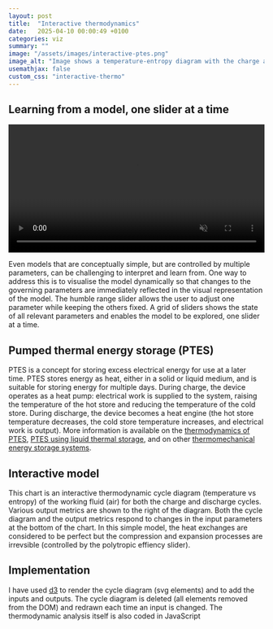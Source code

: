 ```yaml
---
layout: post
title:  "Interactive thermodynamics"
date:   2025-04-10 00:00:49 +0100
categories: viz
summary: ""
image: "/assets/images/interactive-ptes.png"
image_alt: "Image shows a temperature-entropy diagram with the charge and discharge cycles of a pumped thermal energy storage system."
usemathjax: false
custom_css: "interactive-thermo"
---
```


## Learning from a model, one slider at a time

<video style="width: 100%; height: auto;" autoplay loop muted controls>
  <source src="{{site.baseurl}}/assets/images/interactive-ptes.mp4" type="video/mp4">
  Your browser does not support the video tag.
</video>

Even models that are conceptually simple, but are controlled by multiple parameters, can be challenging to interpret and learn from. One way to address this is to visualise the model dynamically so that changes to the governing parameters are immediately reflected in the visual representation of the model. The humble range slider allows the user to adjust one parameter while keeping the others fixed. A grid of sliders shows the state of all relevant parameters and enables the model to be explored, one slider at a time. 

## Pumped thermal energy storage (PTES)
PTES is a concept for storing excess electrical energy for use at a later time. PTES stores energy as heat, either in a solid or liquid medium, and is suitable for storing energy for multiple days. During charge, the device operates as a heat pump: electrical work is supplied to the system, raising the temperature of the hot store and reducing the temperature of the cold store. During discharge, the device becomes a heat engine (the hot store temperature decreases, the cold store temperature increases, and electrical work is output). More information is available on the [thermodynamics of PTES](https://doi.org/10.1016/j.applthermaleng.2012.03.030), [PTES using liquid thermal storage](https://doi.org/10.1016/B978-0-12-819723-3.00054-8), and on other [thermomechanical energy storage systems](https://iopscience.iop.org/article/10.1088/2516-1083/abdbba). 

## Interactive model
<div id="target" width="100%" ></div>

This chart is an interactive thermodynamic cycle diagram (temperature vs entropy) of the working fluid (air) for both the charge and discharge cycles. Various output metrics are shown to the right of the diagram. Both the cycle diagram and the output metrics respond to changes in the input parameters at the bottom of the chart. In this simple model, the heat exchanges are considered to be perfect but the compression and expansion processes are irrevsible (controlled by the polytropic effiency slider).

## Implementation 
I have used [d3](https://d3js.org) to render the cycle diagram (svg elements) and to add the inputs and outputs. The cycle diagram is deleted (all elements removed from the DOM) and redrawn each time an input is changed. The thermodynamic analysis itself is also coded in JavaScript



<script type="module">

import * as d3 from "https://cdn.jsdelivr.net/npm/d3@7/+esm";

class PTES {
    constructor(options) {
        options = options || {};
        this.TambK = options.TambK || 298.15; // in K
        this.THotMaxC = options.THotMaxC || 500; // in C
        this.THotMaxK = this.THotMaxC + 273.15; // in K
        this.THotMinC = options.THotMinC || 300; // in C
        this.THotMinK = this.THotMinC + 273.15; // in K
        this.TColdMaxFactor = options.TColdMaxFactor || 0.;
        this.TColdMaxK = this.TambK + this.TColdMaxFactor * (this.THotMaxK - this.TambK);
        this.pLow = options.pLow || 101325; // in Pa
        this.dischargePower = options.dischargePower || 1; // in MW
        this.dischargeDuration = options.dischargeDuration || 5; // in hours
        if (options.samePrat == undefined) {
            this.samePrat = true;
        } else {
            this.samePrat = options.samePrat;
        }
        this.etaPoly = options.etaPoly || 0.9;
        this.gamma = options.gamma || 1.4;
        this.rGas = options.rGas || 287; // in J/kgK
        this.cp = options.cp || 1005; // in J/kgK
        this.Tref = 298.15;
        this.pref = 101325;
        this.margin = options.margin || {top: 20, right: 20, bottom: 40, left: 50};
        this.xScale = d3.scaleLinear();
        this.yScale = d3.scaleLinear();

        this.inputSliders = [
            { title: 'Hot Store Max (K)', id: 'hot-store-max', min: 200, max: 1000, step: 1, value: 773, varName: 'THotMaxK' },
            { title: 'Hot Store Min (K)', id: 'hot-store-min', min: 200, max: 1000, step: 1, value: 573, varName: 'THotMinK' },
            { title: 'Cold Store Max (K)', id: 'cold-store-max', min: 200, max: 500, step: 1, value: 273, varName: 'TColdMaxK' },
            { title: 'Turbo eta poly', id: 'eta-poly', min: 0.8, max: 1, step: 0.001, value: 0.9, varName: 'etaPoly' },
            { title: 'Low pressure (Pa)', id: 'low-pressure', min: 50000, max: 1000000, step: 100, value: 101325, varName: 'pLow' },
            { title: 'Discharge power (MW)', id: 'discharge-power', min: 0, max: 100, step: 0.1, value: 1, varName: 'dischargePower' },
            { title: 'Discharge duration (h)', id: 'discharge-duration', min: 0, max: 12, step: 0.1, value: 5, varName: 'dischargeDuration' }
        ]

        this.outputs = [
            { title: 'RTE', id: 'rte', varName: "etaRoundTrip", fmt: ".2f" },
            { title: "Charge pRat", id: "pRatCharge", varName: "pRatCharge", fmt: ".2f" },
            { title: "Discharge pRat", id: "pRatDischarge", varName: "pRatDischarge", fmt: ".2f" },
            { title: "Heat pump COP", id: "heatPumpCOP", varName: "heatPumpCOP", fmt: ".2f" },
            { title: "Heat engine eff", id: "heatEngineEta", varName: "heatEngineEta", fmt: ".2f" },
            { title: "Work ratio", id: "workRatio", varName: "workRatio", fmt: ".2f" },
            { title: "Heat to work ratio", id: "heatWorkRatio", varName: "heatWorkRatio", fmt: ".2f" },
            { title: "Discharge turbine power (MW)", id: "dischargeTurbinePower", varName: "dischargeTurbinePower", fmt: ".2f" },
            { title: "Discharge compressor power (MW)", id: "dischargeCompressorPower", varName: "dischargeCompressorPower", fmt: ".2f" },
            { title: "Discharge mass flow (kg/s)", id: "cycleMassFlow", varName: "cycleMassFlow", fmt: ".2f" },
            { title: "Charge compressor inlet vol flow (m3/s)", id: "chargeCompressorInletVolFlow", varName: "chargeCompInletVolumeFlow", fmt: ".2f" },
            { title: "Hot store tank volume (m3)", id: "hotStoreTankVolume", varName: "hotStoreTankVolume", fmt: ".2f" },
            { title: "Hot store tank diameter (m)", id: "hotStoreTankDiameter", varName: "hotStoreTankDiameter", fmt: ".2f" }
        ]

        this.cycleLayout = options.cycleLayout || {width: 400, height: 400 };

        // fluids data from McTigue liquid PTES paper
        this.hotStoreFluids = [
            {
                name: "Water",
                Tmin: 0,
                Tmax: 100,
                TminK: 273.15,
                TmaxK: 373.15,
                cp: 4180,
                density: 980,
                k: 0.65,
                viscosity: 0.55,
                cost: 0.01,
                hazard: "-"
            },
            {
                name: "Mineral oil",
                Tmin: 10,
                Tmax: 316,
                TminK: 283.15,
                TmaxK: 589.15,
                cp: 2470,
                density: 767,
                k: 0.12,
                viscosity: 0.95,
                cost: 1.3,
                hazard: "F(1) H(1) I(0)"
            },
            {
                name: "Synthetic oil",
                Tmin: 12,
                Tmax: 400,
                TminK: 285.15,
                TmaxK: 673.15,
                cp: 2180,
                density: 909,
                k: 0.11,
                viscosity: 0.38,
                cost: 1.0,
                hazard: "F(1) H(2) I(0)"
            },
            {
                name: "Silicone oil",
                Tmin: -40,
                Tmax: 385,
                TminK: 233.15,
                TmaxK: 658.15,
                cp: 1920,
                density: 773,
                k: 0.10,
                viscosity: 1.05,
                cost: 50,
                hazard: "F(1) H(1) I(0)"
            },
            {
                name: "Nitrate molten salt",
                Tmin: 230,
                Tmax: 565,
                TminK: 503.15,
                TmaxK: 838.15,
                cp: 1510,
                density: 1860,
                k: 0.51,
                viscosity: 2.00,
                cost: 0.8,
                hazard: "F(0) H(1) I(0)"
            },
            {
                name: "Chloride molten salt",
                Tmin: 450,
                Tmax: 750,
                TminK: 723.15,
                TmaxK: 1023.15,
                cp: 1030,
                density: 1460,
                k: 0.43,
                viscosity: 2.80,
                cost: 0.6,
                hazard: "F(0) H(1) I(0)"
            }
        ];
        this.coldStoreFluids = [
            {
                name: "N-propane",
                Tmin: -188,
                Tmax: -42,
                TminK: 85.15,
                TmaxK: 231.15,
                cp: 2020,
                density: 660,
                k: 0.17,
                viscosity: 0.55,
                cost: 0.5,
                hazard: "F(4) H(2) I(0)"
            },
            {
                name: "Isopentane",
                Tmin: -160,
                Tmax: 28,
                TminK: 113.15,
                TmaxK: 301.15,
                cp: 1850,
                density: 710,
                k: 0.14,
                viscosity: 0.56,
                cost: 1.2,
                hazard: "F(4) H(1) I(0)"
            },
            {
                name: "N-Hexane",
                Tmin: -95,
                Tmax: 69,
                TminK: 178.15,
                TmaxK: 342.15,
                cp: 2200,
                density: 660,
                k: 0.13,
                viscosity: 0.50,
                cost: null, // No value given
                hazard: "F(3) H(1) I(0)"
            },
            {
                name: "Ethanol",
                Tmin: -115,
                Tmax: 78,
                TminK: 158.15,
                TmaxK: 351.15,
                cp: 2460,
                density: 850,
                k: 0.18,
                viscosity: 6.59,
                cost: 0.5,
                hazard: "F(3) H(2) I(0)"
            },
            {
                name: "Methanol",
                Tmin: -98,
                Tmax: 65,
                TminK: 175.15,
                TmaxK: 338.15,
                cp: 2260,
                density: 850,
                k: null, // No value given
                viscosity: 1.83,
                cost: 0.3,
                hazard: "F(3) H(1) I(0)"
            },
            {
                name: "Ethylene-glycol mixture",
                Tmin: -36,
                Tmax: 160,
                TminK: 237.15,
                TmaxK: 433.15,
                cp: 3700,
                density: 1020,
                k: 0.38,
                viscosity: 0.74,
                cost: 1.2,
                hazard: "F(1) H(2) I(0)"
            }
        ];
          
      
        
        this.chargeStates = [];
        this.dischargeStates = [];
        this.calculateStates();
    }

    getChargeStateByStation(station) {
        return this.chargeStates.find( state => state.station == station );
    }

    getDischargeStateByStation(station) {
        return this.dischargeStates.find( state => state.station == station );
    }

    calculateStates() {
        // 
        // Assumptions:
        // stations as per McTigue TechnoEconomic PTES paper
        // irreversible turbomachinery with etaPoly
        // perfect HX with no pressure drop and effectiveness = 1
        //
        const entropy = (p,T) => {
            return this.cp*Math.log(T/this.Tref) - this.rGas*Math.log(p/this.pref);
        };

       
        let state;
        this.chargeStates = [];
        this.dischargeStates = [];

        //
        // charging
        //
        const TRatComp = this.THotMaxK / this.THotMinK;
        this.pRatCharge = TRatComp**( (this.etaPoly*this.gamma)/(this.gamma-1) );
        const TRatTurb = this.pRatCharge**( ((this.gamma-1)*this.etaPoly)/this.gamma );
        this.pHighCharge = this.pLow*this.pRatCharge;
        state = {
            station : "1",
            label : "Compressor inlet",
            p : this.pLow,
            TinK : this.THotMaxK / TRatComp,
            s : entropy(this.pLow, this.THotMaxK/TRatComp)
        }
        this.chargeStates.push(state);
        state = {
            station : "2",
            label : "Compressor outlet",
            p : this.pHighCharge,
            TinK : this.THotMaxK,
            s : entropy(this.pHighCharge, this.THotMaxK)
        }
        this.chargeStates.push(state);
        state = {
            station : "2a",
            label : "Hot store outlet",
            p : this.pHighCharge,
            TinK : this.THotMinK,
            s : entropy(this.pHighCharge, this.THotMinK)
        }
        this.chargeStates.push(state);
        state = {
            station : "3",
            label : "Turbine inlet",
            p : this.pHighCharge,
            TinK : this.TColdMaxK,
            s : entropy(this.pHighCharge, this.TColdMaxK)
        }
        this.chargeStates.push(state);
        state = {
            station : "4",
            label : "Turbine outlet",
            p : this.pLow,
            TinK : this.TColdMaxK / TRatTurb,
            s : entropy(this.pLow, this.TColdMaxK/TRatTurb)
        }
        this.chargeStates.push(state);
        this.TColdMinK = this.TColdMaxK / TRatTurb;
        this.TColdMinC = this.TColdMinK - 273.15;
        state = {
            station : "4a",
            label : "Cold store outlet",
            p : this.pLow,
            TinK : this.TColdMaxK,
            s : entropy(this.pLow, this.TColdMaxK)
        }
        this.chargeStates.push(state);
        this.chargeProcesses = [
            {from: "1", to: "2", label: "Compressor - Charge", labelCol:"#ebb734", path:"straight"},
            {from: "2", to: "2a", label: "Hot store - Charge", labelCol:"#ebb734", path:"curved", colour:"red"},
            {from: "2a", to: "3", label: "Recuperator - Charge", labelCol:"#ebb734", path:"curved"},
            {from: "3", to: "4", label: "Turbine - Charge", labelCol:"#ebb734", path:"straight"},
            {from: "4", to: "4a", label: "Cold store - Charge", labelCol:"#ebb734", path:"curved", colour:"blue"},
            {from: "4a", to: "1", label: "Recuperator - Charge", labelCol:"#ebb734", path:"curved"}
        ];
            
        //
        // discharging
        //
        if (this.samePrat) {
            this.pRatDischarge = this.pRatCharge;
            this.pHighDischarge = this.pLow*this.pRatDischarge;
            state = {
                station : "2",
                label : "Turbine inlet",
                p : this.pHighDischarge,
                TinK : this.THotMaxK,
                s : entropy(this.pHighDischarge, this.THotMaxK)
            };
            this.dischargeStates.push(state);
            state = {
                station : "1",
                label : "Turbine outlet",
                p : this.pLow,
                TinK : this.THotMaxK / TRatTurb,
                s : entropy(this.pLow, this.THotMaxK / TRatTurb)
            };
            this.dischargeStates.push(state);
            state = {
                station : "1b",
                label : "Recuperator pLow inlet",
                p : this.pLow,
                TinK : this.THotMinK,
                s : entropy(this.pLow, this.THotMinK)
            };
            this.dischargeStates.push(state);
            state = {
                station : "1a",
                label : "Recuperator pLow outlet",
                p : this.pLow,
                TinK : this.TColdMinK * TRatComp,
                s : entropy(this.pLow, this.TColdMinK * TRatComp)
            };
            this.dischargeStates.push(state);
            state = {
                station : "4a",
                label : "Cold store inlet",
                p : this.pLow,
                TinK : this.TColdMaxK,
                s : entropy(this.pLow, this.TColdMaxK)
            };
            this.dischargeStates.push(state);
            state = {
                station : "4",
                label : "Compressor inlet",
                p : this.pLow,
                TinK : this.TColdMinK,
                s : entropy(this.pLow, this.TColdMinK)
            };
            this.dischargeStates.push(state);
            state = {
                station : "3",
                label : "Compressor outlet",
                p : this.pHighDischarge,
                TinK : this.TColdMinK * TRatComp,
                s : entropy(this.pHighDischarge, this.TColdMinK * TRatComp)
            };
            this.dischargeStates.push(state);
            state = {
                station : "2a",
                label : "Hot store inlet",
                p : this.pHighDischarge,
                TinK : this.THotMinK,
                s : entropy(this.pHighDischarge, this.THotMinK)
            };
            this.dischargeStates.push(state);
            this.dischargeProcesses = [
                {from: "2", to: "1", label: "Turbine - Discharge", labelCol:"#71eb34", path:"straight"},
                {from: "1", to: "1b", label: "HX to environment - Discharge", labelCol:"#71eb34", path:"curved"},
                {from: "1b", to: "1a", label: "Recuperator - Discharge", labelCol:"#71eb34", path:"curved"},
                {from: "1a", to: "4a", label: "HX to environment - Discharge", labelCol:"#71eb34", path:"curved"},
                {from: "4a", to: "4", label: "Cold store - Discharge", labelCol:"#71eb34", path:"curved", colour:"blue"},
                {from: "4", to: "3", label: "Compressor - Discharge", labelCol:"#71eb34", path:"straight"},
                {from: "3", to: "2a", label: "Recuperator - Discharge", labelCol:"#71eb34", path:"curved"},
                {from: "2a", to: "2", label: "Hot store - Discharge", labelCol:"#71eb34", path:"curved", colour:"red"}
            ];
        } else {
            const TRatTurb = this.THotMaxK / this.THotMinK;
            this.pRatDischarge = TRatTurb**( this.gamma/(this.etaPoly*(this.gamma-1)) );
            const TRatComp = this.pRatDischarge**( (this.gamma-1)/(this.etaPoly*this.gamma) );
            this.pHighDischarge = this.pLow*this.pRatDischarge;
            state = {
                station : "2",
                label : "Turbine inlet",
                p : this.pHighDischarge,
                TinK : this.THotMaxK,
                s : entropy(this.pHighDischarge, this.THotMaxK)
            };
            this.dischargeStates.push(state);
            state = {
                station : "1",
                label : "Turbine outlet",
                p : this.pLow,
                TinK : this.THotMaxK / TRatTurb,
                s : entropy(this.pLow, this.THotMaxK / TRatTurb)
            };
            this.dischargeStates.push(state);
            const TCompOutlet = this.TColdMinK * TRatComp;
            state = {
                station : "1a",
                label : "Recuperator pLow outlet",
                p : this.pLow,
                TinK : TCompOutlet,
                s : entropy(this.pLow, TCompOutlet)
            };
            this.dischargeStates.push(state);
            state = {
                station : "4a",
                label : "Cold store inlet",
                p : this.pLow,
                TinK : this.TColdMaxK,
                s : entropy(this.pLow, this.TColdMaxK)
            };
            this.dischargeStates.push(state);
            state = {
                station : "4",
                label : "Compressor inlet",
                p : this.pLow,
                TinK : this.TColdMinK,
                s : entropy(this.pLow, this.TColdMinK)
            };
            this.dischargeStates.push(state);
            state = {
                station : "3",
                label : "Compressor outlet",
                p : this.pHighDischarge,
                TinK : TCompOutlet,
                s : entropy(this.pHighDischarge, TCompOutlet)
            };
            this.dischargeStates.push(state);
            state = {
                station : "2a",
                label : "Hot store inlet",
                p : this.pHighDischarge,
                TinK : this.THotMinK,
                s : entropy(this.pHighDischarge, this.THotMinK)
            };
            this.dischargeStates.push(state);
            this.dischargeProcesses = [
                {from: "2", to: "1", label: "Turbine - Discharge", labelCol:"#71eb34", path:"straight"},
                {from: "1", to: "1a", label: "Recuperator - Discharge", labelCol:"#71eb34", path:"curved"},
                {from: "1a", to: "4a", label: "HX to environment - Discharge", labelCol:"#71eb34", path:"curved"},
                {from: "4a", to: "4", label: "Cold store - Discharge", labelCol:"#71eb34", path:"curved", colour:"blue"},
                {from: "4", to: "3", label: "Compressor - Dishcarge", labelCol:"#71eb34", path:"straight"},
                {from: "3", to: "2a", label: "Recuperator - Discharge", labelCol:"#71eb34", path:"curved"},
                {from: "2a", to: "2", label: "Hot store - Discharge", labelCol:"#71eb34", path:"curved", colour:"red"}
            ];
        
        }

        //
        // output metrics
        //
        this.wCompCharge = this.cp*(this.getChargeStateByStation("2").TinK - this.getChargeStateByStation("1").TinK);
        this.wTurbCharge = this.cp*(this.getChargeStateByStation("3").TinK - this.getChargeStateByStation("4").TinK);
        this.wCompDischarge = this.cp*(this.getDischargeStateByStation("3").TinK - this.getDischargeStateByStation("4").TinK);
        this.wTurbDischarge = this.cp*(this.getDischargeStateByStation("2").TinK - this.getDischargeStateByStation("1").TinK);
        this.workRatio = this.wCompCharge / this.wTurbCharge;
        this.wNetCharge = this.wCompCharge - this.wTurbCharge;
        this.wNetDischarge = this.wTurbDischarge - this.wCompDischarge;

        let totalHeatCharge = this.cp*(this.getChargeStateByStation("2").TinK - this.getChargeStateByStation("3").TinK);
        totalHeatCharge += this.cp*(this.getChargeStateByStation("1").TinK - this.getChargeStateByStation("4").TinK);
        this.heatWorkRatio = totalHeatCharge / this.wNetCharge;

        this.qHotStoreCharge = this.cp*(this.getChargeStateByStation("2").TinK - this.getChargeStateByStation("2a").TinK);
        
        this.etaRoundTrip = this.wNetDischarge / this.wNetCharge;
        this.heatPumpCOP = this.qHotStoreCharge / this.wNetCharge;
        this.heatEngineEta = this.wNetDischarge / this.qHotStoreCharge;

        this.cycleMassFlow = this.dischargePower * 1e6 / this.wNetDischarge;
        this.dischargeTurbinePower = this.wTurbDischarge * this.cycleMassFlow / 1e6; // in MW
        this.dischargeCompressorPower = this.wCompDischarge * this.cycleMassFlow / 1e6; // in MW

        this.totalQHotStored = this.qHotStoreCharge * this.cycleMassFlow * this.dischargeDuration * 3600; 
        if (this.hotFluid) {
            const hotStoreFluid = this.hotStoreFluids.find( fluid => fluid.name == this.hotFluid );
            this.hotStoreTankVolume = this.totalQHotStored / (hotStoreFluid.density * hotStoreFluid.cp * (this.THotMaxK - this.THotMinK));
            let tankAspectRatio = 0.5;
            this.hotStoreTankDiameter = Math.pow((4 * this.hotStoreTankVolume)/(Math.PI * tankAspectRatio), 1/3);
        } else {
            this.hotStoreTankVolume = "";
            this.hotStoreTankDiameter = "";
        }

        const chargeCompressorInletDensity = this.getChargeStateByStation("1").p / (this.rGas * this.getChargeStateByStation("1").TinK);
        this.chargeCompInletVolumeFlow = this.cycleMassFlow / chargeCompressorInletDensity;

    }

    renderChargeCycle(targetDivId) {
        this.setScales(targetDivId);
        this.renderCycle(this.chargeStates, this.chargeProcesses, targetDivId, 'charge');
    }

    renderDischargeCycle(targetDivId) {
        this.setScales(targetDivId);
        this.renderCycle(this.dischargeStates, this.dischargeProcesses, targetDivId, 'discharge');
    }

    renderBothCycles(targetDivId) {
        d3.select(`#${targetDivId}`).select(".cycle").selectAll("*").remove();
        this.setScales(targetDivId);
        this.showStorageFluidTempRange(targetDivId);
        this.renderCycle(this.chargeStates, this.chargeProcesses, targetDivId, 'charge');
        this.renderCycle(this.dischargeStates, this.dischargeProcesses, targetDivId, 'discharge');
    }

    setScales(targetDivId) {
        const container = d3.select(`#${targetDivId}`);
        const width = container.node().getBoundingClientRect().width;
        const height = container.node().getBoundingClientRect().height;

        const allStates = this.chargeStates.concat(this.dischargeStates);
        const sExtent = d3.extent(allStates, d => d.s);
        const TExtent = d3.extent(allStates, d => d.TinK);
        this.sScale = [sExtent[0] - 0.1*(sExtent[1]-sExtent[0]), sExtent[1] + 0.1*(sExtent[1]-sExtent[0])];
        this.TScale = [TExtent[0] - 0.1*(TExtent[1]-TExtent[0]), TExtent[1] + 0.1*(TExtent[1]-TExtent[0])];
        const sScale = this.cycleLayout.sScale || this.sScale;
        const TScale = this.cycleLayout.TScale || this.TScale;
        this.xScale.domain(sScale)
            .range([this.margin.left, width-this.margin.right]);
        this.yScale.domain(TScale)
            .range([height-this.margin.bottom, this.margin.top]);
    }

    showStorageFluidTempRange(targetDivId) {
        const container = d3.select(`#${targetDivId}`);
        const svg = container.select(".cycle");
        const sMin = this.xScale.domain()[0];
        const sMax = this.xScale.domain()[1];
        const Tmin = this.yScale.domain()[0];
        const Tmax = this.yScale.domain()[1];

        if (this.hotFluid) {
            const hotFluidData = this.hotStoreFluids.find( fluid => fluid.name == this.hotFluid );
            if (hotFluidData.TminK < Tmax) {
                svg.append("rect")
                    .attr("class", "hot-fluid-range")
                    .attr("x", this.xScale(sMin))
                    .attr("y", this.yScale(hotFluidData.TmaxK))
                    .attr("width", this.xScale(sMax) - this.xScale(sMin))
                    .attr("height", this.yScale(hotFluidData.TminK) - this.yScale(Math.min(hotFluidData.TmaxK, Tmax)))
                    .attr("fill", "red")
                    .attr("opacity", 0.5);
            }
        }

        if (this.coldFluid) {
            const coldFluidData = this.coldStoreFluids.find( fluid => fluid.name == this.coldFluid );
            if (coldFluidData.TmaxK > Tmin) {
                svg.append("rect")
                    .attr("class", "cold-fluid-range")
                    .attr("x", this.xScale(sMin))
                    .attr("y", this.yScale(coldFluidData.TmaxK))
                    .attr("width", this.xScale(sMax) - this.xScale(sMin))
                    .attr("height", this.yScale(Math.max(coldFluidData.TminK, Tmin)) - this.yScale(coldFluidData.TmaxK))
                    .attr("fill", "cornflowerblue")
                    .attr("opacity", 0.5);
            }
        }
    }


    renderCycle(states, processes, targetDivId, name) {
        const TfromPandS = (p,s) => {
            return this.Tref*Math.exp( (s + this.rGas*Math.log(p/this.pref))/this.cp );
        };

        const container = d3.select(`#${targetDivId}`);
        const width = container.node().getBoundingClientRect().width;
        const height = container.node().getBoundingClientRect().height;
        const svg = container.select(".cycle");

        const line = d3.line()
            .x(d => this.xScale(d.s))
            .y(d => this.yScale(d.TinK));
        const processClass = name + "-process";
        const stateClass = name + "-state";
        const tooltip = d3.select(".tooltip");
        svg.selectAll(`.${processClass}`)
            .data(processes)
            .enter()
            .each( d => {
                const from = states.find( state => state.station == d.from );
                const to = states.find( state => state.station == d.to );
                let path;
                if (d.path == "straight") {
                    path = svg.append("path")
                        .attr("class", processClass)
                        .attr("d", line([from, to]))
                        .attr("fill", "none")
                        .attr("stroke", d.colour || "steelblue")
                        .attr("stroke-width", 3);
                } else if (d.path == "curved") {
                    const p = from.p; // const p for now
                    const pts = d3.range(100).map( i => {
                        const s = from.s + i*(to.s-from.s)/100;
                        const TinK = TfromPandS(p,s);
                        return {s:s, TinK:TinK};
                    });
                    path = svg.append("path")
                        .attr("class", processClass)
                        .attr("d", line(pts))
                        .attr("fill", "none")
                        .attr("stroke", d.colour || "steelblue")
                        .attr("stroke-width", 3);
                }
                path.on("mouseover", (event) => {
                    tooltip.style("opacity", 0.9)
                        .html(d.label)
                        .style("background-color", d.labelCol)
                        .style("left", (event.pageX + 5) + "px")
                        .style("top", (event.pageY - 28) + "px");
                })
                .on("mouseout", () => {
                    tooltip.style("opacity", 0);
                });


            });
        svg.selectAll(`.${stateClass}`)
            .data(states)
            .enter()
            .append("circle")
            .attr("class", stateClass)
            .attr("cx", d => this.xScale(d.s))
            .attr("cy", d => this.yScale(d.TinK))
            .attr("r", 5)
            .attr("fill", "steelblue")
        const gX = svg.append("g")
            .attr("transform", `translate(0,${height-this.margin.bottom})`)
            .call(d3.axisBottom(this.xScale))
            .append("text")
            .attr("class", "axis-label")
            .attr("x", width/2)
            .attr("y", this.margin.bottom - 10)
            .attr("text-anchor", "middle")
            .attr("fill", "black")
            .style("font-size", "1.2em")
            .text("Entropy (J/kgK)");

        const gY = svg.append("g")
            .attr("transform", `translate(${this.margin.left},0)`)
            .call(d3.axisLeft(this.yScale))
            .append("text")
            .attr("class", "axis-label")
            .attr("x", -height/2)
            .attr("y", -this.margin.left + 15)
            .attr("text-anchor", "middle")
            .attr("transform", "rotate(-90)")
            .attr("fill", "black")
            .style("font-size", "1.2em")
            .text("Temperature (K)");

    }

    render() {

        const target = d3.select("#target");

        // Create the container div
        target.style("display", "flex")
            .style("flex-direction", "column")
            .style("width", "100%")
            .style("height", "800px")
            .style("background-color", "lightgrey")
            .style("gap", "10px")
            .style("padding", "10px")
            .style("border-radius", "10px");

         // Create a row for cycle and output
        const row = target.append("div")
            .style("display", "flex")
            .style("width", "100%")
            .style("gap", "10px");

        // Create cycle div
        const cycleDiv = row.append("div")
            .attr("id", "cycle-container")
            .style("width", "70%")
            .style("height", "500px")
            .style("border-radius", "10px")
            .style("background-color", "white");

         // Create output div
        row.append("div")
            .attr("id", "output")
            .style("flex-grow", "1")
            .style("height", "500px")
            .style("border-radius", "10px")
            .style("background-color", "#7fffd4")
            .style("overflow", "auto");

         // Create input div below
        target.append("div")
            .attr("id", "input")
            .style("width", "100%")
            .style("height", "300px")
            .style("border-radius", "10px")
            .style("background-color", "#87cefa");

        const width = cycleDiv.node().getBoundingClientRect().width;
        const height = cycleDiv.node().getBoundingClientRect().height;    
        cycleDiv.append("svg")
            .attr("class", "cycle")
            .attr("width", width)
            .attr("height", height);


        const tooltipDiv = cycleDiv.append("div")
            .attr("class", "tooltip")
            .style("position", "absolute")
            .style("border-radius", "5px")
            .style("pointer-events", "none")
            .style("font-weight", "bold")
            .style("padding", "5px")
            .style("opacity", 0);

        this.renderBothCycles("cycle-container");
        this.addOutputs();
        this.addInputs();
    }

    addInputs() {

        const inputDiv = d3.select("#input")
            .style("overflow", "auto");
      
        const container = inputDiv
            .append('div')
            .attr("class", "slider-grid");

        


        // add selects for hot fluid and cold fluid
        const hotFluidNames = this.hotStoreFluids.map( fluid => fluid.name );
        const hotFluidSelectContainer = container.append("div")
            .attr("class", "slider-container");
        hotFluidSelectContainer.append("span")
            .attr("class", "slider-title")
            .text("Hot Store Fluid");
        const hotFluidSelect = hotFluidSelectContainer.append("select")
            .attr("class", "hot-fluid-select")
            .on("change", (event) => {
                this.hotFluid = event.target.value;
                this.calculateStates();
                this.renderBothCycles("cycle-container");
                this.updateOutputs();
            });
        hotFluidSelect.selectAll("option")
            .data(hotFluidNames)
            .enter()
            .append("option")
            .attr("value", d => d)
            .text(d => d);
        hotFluidSelect.append("option")
            .attr("value", "")
            .text("None");
        hotFluidSelect.append("option")
            .attr("value", null)
            .text("Select hot fluid")
            .attr("disabled", true)
            .attr("selected", true);

        const coldFluidNames = this.coldStoreFluids.map( fluid => fluid.name );
        const coldFluidSelectContainer = container.append("div")
            .attr("class", "slider-container");
        coldFluidSelectContainer.append("span")
            .attr("class", "slider-title")
            .text("Cold Store Fluid");
        const coldFluidSelect = coldFluidSelectContainer.append("select")
            .attr("class", "cold-fluid-select")
            .on("change", (event) => {
                this.coldFluid = event.target.value;
                this.calculateStates();
                this.renderBothCycles("cycle-container");
                this.updateOutputs();
            });
        coldFluidSelect.selectAll("option")
            .data(coldFluidNames)
            .enter()
            .append("option")
            .attr("value", d => d)
            .text(d => d);
        coldFluidSelect.append("option")
            .attr("value", "")
            .text("None");
        coldFluidSelect.append("option")
            .attr("value", null)
            .text("Select cold fluid")
            .attr("disabled", true)
            .attr("selected", true);

      
        // Create a slider for each object in the data
        const sliderContainers = container
            .selectAll('.slider-container slider')
            .data(this.inputSliders)
            .enter()
            .append('div')
            .attr('class', 'slider-container');
      
        // Title
        sliderContainers.append('span')
            .attr('class', 'slider-title')
            .text(d => d.title);
      
        // Input Slider
        sliderContainers.append('input')
            .attr('type', 'range')
            .attr('class', 'slider')
            .attr('id', d => d.id)
            .attr('min', d => d.min)
            .attr('max', d => d.max)
            .attr('step', d => d.step)
            .attr('value', d => d.value)
            .on('input', (event, d) => {
                // get slider value
                let value = +d3.select(`#${d.id}`).node().value;

              //d.value = +this.value;
                d3.select(`#value-${d.id}`).text(value);
                    this[d.varName] = value;
                    this.calculateStates();
                    this.renderBothCycles("cycle-container");
                    this.updateOutputs();

            });
      
        // Value Display
        sliderContainers.append('span')
            .attr('class', 'slider-value')
            .attr('id', d => `value-${d.id}`)
            .text(d => d.value);

        // add checkbox for samePrat
        const samePratContainer = container.append("div")
            .attr("class", "slider-container");
        samePratContainer.append("span")
            .attr("class", "slider-title")
            .text("Same pressure ratio");
        const samePratCheckbox = samePratContainer.append("input")
            .attr("type", "checkbox")
            .attr("class", "same-prat-checkbox")
            .on("change", (event) => {
                this.samePrat = event.target.checked;
                this.calculateStates();
                this.renderBothCycles("cycle-container");
                this.updateOutputs();
            });
        samePratCheckbox.node().checked = this.samePrat;
    }

    addOutputs() {
        const outputDiv = d3.select("#output");
        const container = outputDiv.append("div")
            .attr("class", "output-grid");

        const rows = container
            .selectAll(".output-row")
            .data(this.outputs)
            .enter()
                .append("div")
                .attr("class", "output-row");

        // Append titles
        rows.append("span")
            .text(d => d.title + ":")
            .style("font-weight", "bold");

        // Append values
        rows.append("span")
            .attr("class", "value")
            .text(d => d3.format(d.fmt)(this[d.varName]));
    }

    updateOutputs() {
        d3.selectAll(".value")
            .text(d => d3.format(d.fmt)(this[d.varName]));
    }

}

const ptes = new PTES({samePrat:false});
ptes.cycleLayout.sScale=[-600, 1000];
ptes.cycleLayout.TScale=[50, 1050]; 
ptes.render();

</script>